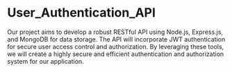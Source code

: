 # User_Authentication_API
Our project aims to develop a robust RESTful API using Node.js, Express.js, and MongoDB for data storage. The API will incorporate JWT authentication for secure user access control and authorization. By leveraging these tools, we will create a highly secure and efficient authentication and authorization system for our application.
